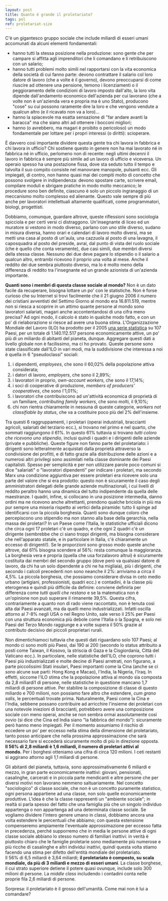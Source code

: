 ```yaml
---
layout: post
title: Quanto è grande il proletariato?
tags: pol
ref: proletariat-size
---
```

C'è un gigantesco gruppo sociale che include miliardi di esseri umani accomunati da alcuni elementi fondamentali:

-   hanno tutti la stessa posizione nella produzione: sono gente che per campare si affitta agli imprenditori che li comandano e li retribuiscono con un salario;
-   hanno tutti problemi molto simili nel rapportarsi con la vita economica della società di cui fanno parte: devono contrattare il salario col loro datore di lavoro (che a volte è il governo), devono preoccuparsi di come riuscire ad ottenere una pensione, temono i licenziamenti o il peggioramento delle condizioni di lavoro imposto dall'alto, la loro vita dipende dall'andamento economico dell'azienda per cui lavorano (che a volte non è un'azienda vera e propria ma è uno Stato), producono "cose" su cui possono raramente dire la loro e che vengono vendute a qualcun altro (e il ricavato non va a loro)...
-   hanno la spiacevole ma esatta sensazione di "far andare avanti la baracca" ma che siano altri ad ottenere i bocconi migliori;
-   hanno (o avrebbero, ma magari è proibito o pericoloso) un modo fondamentale per lottare per i propri interessi (o diritti): scioperare.

È davvero così importante dividere questa gente tra chi lavora in fabbrica e chi lavora in ufficio?
Chi sostiene questo in genere non ha mai lavorato né in fabbrica né in ufficio, perlomeno non di recente: negli ultimi decenni il lavoro in fabbrica è sempre più simile ad un lavoro di ufficio e viceversa. Un operaio spesso ha una postazione fissa, dove sta seduto tutto il tempo e talvolta il suo compito consiste nel manovrare manopole, pulsanti ecc. Gli impiegati, di contro, non hanno quasi mai dei compiti molto di concetto che possono svolgere in indipendenza: devono spostare carte, scrivere email, compilare moduli e sbrigare pratiche in modo molto meccanico; le procedure sono ben definite, ciascuno è solo un piccolo ingranaggio di un meccanismo molto complesso ed alienante. Questo vale sempre di più anche per lavoratori intellettuali altamente qualificati, come programmatori, biologi, progettisti.

Dobbiamo, comunque, guardare altrove, queste riflessioni sono sociologia spicciola e per certi versi ci distraggono. Un'insegnante di liceo ed un muratore si vestono in modo diverso, parlano con uno stile diverso, sudano in misura diversa, hanno orari e calendari di lavoro molto diversi, ma se metti una casa al posto di un'aula, una cazzuola al posto di una lavagna, il caposquadra al posto del preside, avrai, dal punto di vista del ruolo sociale (che è quello che conta veramente), due casi simili, due membri diversi della stessa classe. Nessuno dei due deve pagare lo stipendio o il salario a qualcun altro, entrambi ricevono il proprio una volta al mese. Anche il reddito dei due sembra piuttosto diverso, ma lo è molto meno della differenza di reddito tra l'insegnante ed un grande azionista di un'azienda importante.

**Quanti sono i membri di questa classe sociale al mondo?** Non è un dato facile da recuperare, bisogna lottare un po' con le statistiche. Non è forse curioso che su Internet si trovi facilmente che il 21 giugno 2006 il numero dei cristiani avventisti del Settimo Giorno al mondo era 16.811.519, mentre non si riesca a scoprire in un attimo quante persone al mondo sono lavoratori salariati, magari anche accontentandosi di una cifra meno precisa?
Ad ogni modo, il calcolo è stato in qualche modo fatto, e con un po' di rielaborazione si riesce ad avere una buona stima.
L'Organizzazione Mondiale del Lavoro (ILO) ha prodotto per il 2005 [una serie statistica](http://laborsta.ilo.org/) su 107 Paesi, per un totale di 1.140.112.517 persone economicamente attive, un po' più di un miliardo di abitanti del pianeta, dunque. Aggregare questi dati a livello globale non è facilissimo, ma ci ho provato. Queste persone sono state classificate dall'ILO in vari modi, ma la suddivisione che interessa a noi è quella in 6 "pseudoclassi" sociali:

1.  i dipendenti, *employees*, che sono il 60,02% della popolazione attiva considerata;
2.  i datori di lavoro, *employers*, che sono il 2,89%;
3.  i lavoratori in proprio, *own-account workers*, che sono il 17,14%;
4.  i soci di cooperative di produzione, *members of producers' cooperatives*, che sono l'1,01%;
5.  i lavoratori che contribuiscono ad un'attività economica di proprietà di un familiare, *contributing family workers*, che sono molti, il 9,10%;
6.  chi non rientra chiaramente in nessuna di queste categorie, *workers not classifiable by status*, che va a costituire poco più del 2% dell'insieme.

Tra questi 6 raggruppamenti, i proletari (operai industriali, braccianti agricoli, salariati del terziario ecc.), si trovano nel primo e nel quarto, che sommati raggiungono il 61%. In questo 61% tuttavia si trovano *tutti coloro che ricevono uno stipendio*, inclusi quindi i quadri e i dirigenti delle aziende (private e pubbliche). Queste figure non fanno parte del proletariato: i dirigenti sono letteralmente acquistati dalla proprietà attraverso la condivisione dei profitti, e di fatto grazie alla distribuzione delle azioni e a numerosi altri privilegi sono assimilati nella classe dominante dei Paesi capitalisti. Spesso per semplicità e per non utilizzare parole poco comuni si dice "salariati" o "lavoratori dipendenti" per indicare i proletari, ma secondo Marx una condizione aggiuntiva per essere proletari era ricevere solo una parte del valore che si era prodotto: questo non è sicuramente il caso degli amministratori delegati delle grande aziende multinazionali, i cui livelli di reddito peraltro hanno una dinamica del tutto indipendente da quella delle maestranze. I quadri, infine, si collocano in una posizione intermedia, danno ordini ma ne ricevono anche altrettanti, prendono qualche briciola in più ma pur sempre una miseria rispetto ai vertici della piramide: tutto li spinge ad identificarsi con la piccola borghesia. Quanti sono dunque coloro che percepiscono uno stipendio ma non stanno alla base della gerarchia, nella massa dei proletari? In un Paese come l'Italia, le statistiche ufficiali dicono che circa ogni 17 proletari c'è un quadro, e che ogni 2 quadri c'è un dirigente (sembrebbe che ci siano troppi dirigenti, ma bisogna considerare che nell'apparato statale, e in particolare in Italia, c'è chiaramente un eccesso di dirigenti!). Se le proporzioni sono grosso modo queste anche altrove, dal 61% bisogna scendere al 56%: resta comunque la maggioranza.
La borghesia vera e propria (quella che usa forzalavoro altrui) è sicuramente costituita dai membri del secondo gruppo (dove però va qualsiasi datore di lavoro, da chi ha un solo dipendente a chi ne ha migliaia), più i dirigenti, che secondo i calcoli precedenti non sono neanche il 2%: arriviamo a circa il 4,5%. La piccola borghesia, che possiamo considerare divisa in ceto medio urbano (artigiani, professionisti, quadri ecc.) e contadini, è la classe più eterogenea e quindi più difficile da definire: conviene definirla per differenza come *tutti quelli che restano* e se la matematica non è un'opinione non può superare il rimanente 39,5%. Questa cifra, contrariamente a quanto non di rado viene raccontato, non è tenuta così alta dai Paesi avanzati, ma da quelli meno industrializzati. Infatti oscilla attorno al 7-8% negli USA o nel Regno Unito, sale verso il 25% per Paesi con una struttura economica più debole come l'Italia o la Spagna, e solo nei Paesi del Terzo Mondo raggiunge e a volte supera il 50% grazie al contributo decisivo dei piccoli proprietari rurali.

Non dimentichiamoci tuttavia che questi dati riguardano solo 107 Paesi; al mondo ci sono molti più Paesi, dai 190 ai 200 (secondo lo status attribuito a posti come Taiwan, il Kosovo, la striscia di Gaza e la Cisgiordania, Città del Vaticano ecc.). In particolare, nelle statistiche dell'ILO, che coprono tutti i Paesi più industrializzati e molte decine di Paesi arretrati, non figurano, a parte piccolissimi Stati insulari, Paesi importanti come la Cina (anche se ci sono alcune sue parti: Hong Kong e Macao), l'India, la Nigeria, l'Iraq. In effetti, siccome l'ILO stima che la popolazione attiva al mondo sia composta da 2,8 miliardi1 di persone, nelle statistiche in questione mancano 1,7 miliardi di persone attive. Per stabilire la composizione di classe di questo miliardo e 700 milioni, non possiamo fare altro che estendere, *cum grano salis*, le percentuali trovate prima. Naturalmente, Paesi come la Cina e l'India, sebbene possano contribuire ad arricchire l'insieme dei proletari con una notevole iniezioni di braccianti, potrebbero avere una composizione sociale con meno operai, anche se non sembra ormai assolutamente così ovvio (si dice che Cina ed India siano "la fabbrica del mondo"): sicuramente però hanno meno impiegati. Per il momento assumiamo il rischio di eccedere un po' per eccesso nella stima della dimensione del proletariato, tanto posso anticipare che nella prossima approssimazione che sarà necessario fare si eccederà sicuramente molto di più in direzione opposta.\
**Il 56% di 2,8 miliardi è 1,6 miliardi, il numero di proletari attivi al mondo.** Per i borghesi otteniamo una cifra di circa 120 milioni. I ceti restanti si aggirano attorno agli 1,1 miliardi di persone.

Gli abitanti del pianeta, tuttavia, sono approssimativamente 6 miliardi e mezzo, in gran parte economicamente inattivi: giovani, pensionati, casalinghe, carcerati e in piccola parte mendicanti e altre persone che per diversi motivi non lavorano nemmeno saltuariamente. Nel concetto "sociologico" di classe sociale, che non è un concetto puramente statistico, ogni persona appartiene ad una classe, non solo quelle economicamente produttive. L'idea è che la classe rappresenti un "ambiente sociale"; in realtà si parla spesso del fatto che una famiglia più che un singolo individuo appartenga o non appartenga ad una determinata classe sociale. Se vogliamo dividere l'intero genere umano in classi, dobbiamo ancora una volta estendere le percentuali che abbiamo; con questa estensione compenseremo ampiamente l'eventuale approssimazione per eccesso fatta in precedenza, perché supporremo che in media le persone attive di ogni classe sociale abbiano lo stesso numero di familiari inattivi: in verità è piuttosto chiaro che le famiglie proletarie sono mediamente più numerose e più ricche di casalinghe e altri individui inattivi, quindi questa volta stiamo facendo una stima per difetto dell'entità mondiale del proletariato.\
Il 56% di 6,5 miliardi è 3,64 miliardi; **il proletariato è composto, su scala mondiale, da più di 3 miliardi e mezzo di esseri umani**. La classe borghese, il cui strato superiore detiene il potere quasi ovunque, include solo 300 milioni di persone. La *middle class* includendo i contadini conta nelle proprie fila 2,6 miliardi di persone.

Sorpresa: il proletariato è il grosso dell'umanità. Come mai non è lui a comandare?
